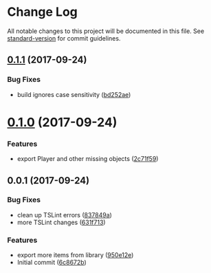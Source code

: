 # Change Log

All notable changes to this project will be documented in this file. See [standard-version](https://github.com/conventional-changelog/standard-version) for commit guidelines.

<a name="0.1.1"></a>
## [0.1.1](https://github.com/mitch-b/typedeck/compare/v0.1.0...v0.1.1) (2017-09-24)


### Bug Fixes

* build ignores case sensitivity ([bd252ae](https://github.com/mitch-b/typedeck/commit/bd252ae))



<a name="0.1.0"></a>
# [0.1.0](https://github.com/mitch-b/typedeck/compare/v0.0.1...v0.1.0) (2017-09-24)


### Features

* export Player and other missing objects ([2c71f59](https://github.com/mitch-b/typedeck/commit/2c71f59))



<a name="0.0.1"></a>
## 0.0.1 (2017-09-24)


### Bug Fixes

* clean up TSLint errors ([837849a](https://github.com/mitch-b/typedeck/commit/837849a))
* more TSLint changes ([631f713](https://github.com/mitch-b/typedeck/commit/631f713))


### Features

* export more items from library ([950e12e](https://github.com/mitch-b/typedeck/commit/950e12e))
* Initial commit ([6c8672b](https://github.com/mitch-b/typedeck/commit/6c8672b))
